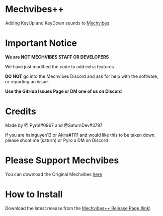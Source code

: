 # Mechvibes++

Adding KeyUp and KeyDown sounds to [Mechvibes](https://mechvibes.com/)

# Important Notice

**We are NOT MECHVIBES STAFF OR DEVELOPERS**

We have just modified the code to add extra features

**DO NOT** go into the Mechvibes Discord and ask for help with the software, or reporting an issue. 

**Use the GitHub Issues Page or DM one of us on Discord**

# Credits

Made by @!Pyro!#0967 and @SaturnDev#3797

If you are hainguyen13 or Akira#1111 and would like this to be taken down, please shoot me (saturn) or Pyro a DM on Discord

# Please Support Mechvibes

You can download the Original Mechvibes [here](https://mechvibes.com/download/)

# How to Install

Download the latest release from the [Mechvibes++ Release Page (link)](https://github.com/PyroCalzone/MechVibesModified/releases/latest)




